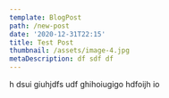```yaml
---
template: BlogPost
path: /new-post
date: '2020-12-31T22:15'
title: Test Post
thumbnail: /assets/image-4.jpg
metaDescription: df sdf df
---
```

h dsui giuhjdfs udf ghihoiugigo hdfoijh io
